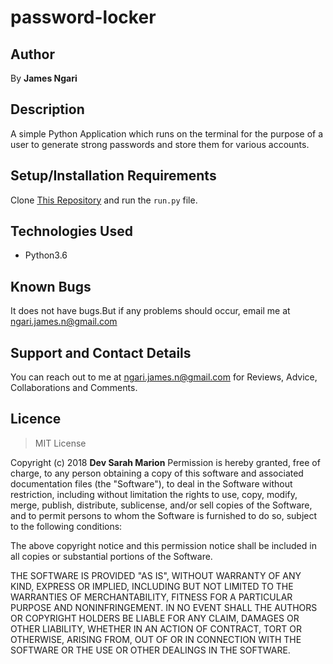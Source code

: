 # password-locker

## Author

 By **James Ngari**


## Description

 A simple Python Application which runs on the terminal for the purpose of a user to generate strong passwords and store them for various accounts.

## Setup/Installation Requirements

 Clone [This Repository](https://github.com/Jay-68/password-locker) and run the
`run.py` file.

<!-- ## Technical Requirements

* Contains two classes:- User data and Credential data
* Authenticates users to see their credentials
* Contains docstrings to document methods and functions
* Contains a test class for all the classes testing each individual method in a class

## User Stories

> * A user can create an account with details such as login and password
> * A user can generate passwors for a new account
> * Store existing login credentials -->

## Technologies Used

 * Python3.6

## Known Bugs

 It does not have bugs.But if any problems should occur, email me at <ngari.james.n@gmail.com>

## Support and Contact Details

You can reach out to me at <ngari.james.n@gmail.com>
for Reviews, Advice, Collaborations and Comments.

## Licence

> MIT License

Copyright (c) 2018 **Dev Sarah Marion**
 Permission is hereby granted, free of charge, to any person obtaining a copy
of this software and associated documentation files (the "Software"), to deal
in the Software without restriction, including without limitation the rights
to use, copy, modify, merge, publish, distribute, sublicense, and/or sell
copies of the Software, and to permit persons to whom the Software is
furnished to do so, subject to the following conditions:

The above copyright notice and this permission notice shall be included in all
copies or substantial portions of the Software.

THE SOFTWARE IS PROVIDED "AS IS", WITHOUT WARRANTY OF ANY KIND, EXPRESS OR
IMPLIED, INCLUDING BUT NOT LIMITED TO THE WARRANTIES OF MERCHANTABILITY,
FITNESS FOR A PARTICULAR PURPOSE AND NONINFRINGEMENT. IN NO EVENT SHALL THE
AUTHORS OR COPYRIGHT HOLDERS BE LIABLE FOR ANY CLAIM, DAMAGES OR OTHER
LIABILITY, WHETHER IN AN ACTION OF CONTRACT, TORT OR OTHERWISE, ARISING FROM,
OUT OF OR IN CONNECTION WITH THE SOFTWARE OR THE USE OR OTHER DEALINGS IN THE
SOFTWARE.
